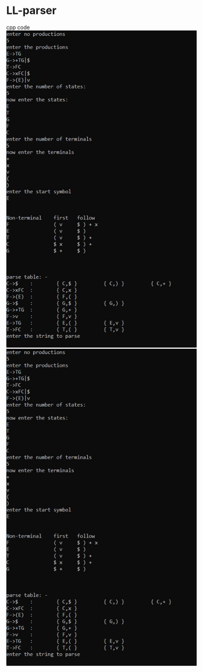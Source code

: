 # LL-parser
cpp code
![alt text](https://github.com/atomar2000/LL-parser/blob/main/first_follow.JPG?raw=true)
![alt text](https://github.com/atomar2000/LL-parser/blob/main/first_follow.JPG?raw=true)
